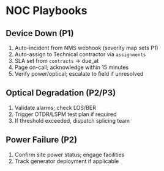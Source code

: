 # NOC Playbooks

## Device Down (P1)
1. Auto-incident from NMS webhook (severity map sets P1)
2. Auto-assign to Technical contractor via `assignments`
3. SLA set from `contracts` -> due_at
4. Page on-call; acknowledge within 15 minutes
5. Verify power/optical; escalate to field if unresolved

## Optical Degradation (P2/P3)
1. Validate alarms; check LOS/BER
2. Trigger OTDR/LSPM test plan if required
3. If threshold exceeded, dispatch splicing team

## Power Failure (P2)
1. Confirm site power status; engage facilities
2. Track generator deployment if applicable